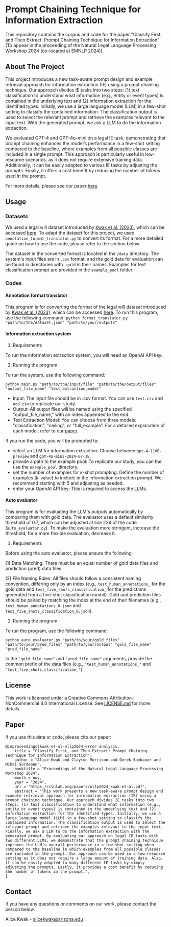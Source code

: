 # Prompt Chaining Technique for Information Extraction

This repository contains the corpus and code for the paper "Classify First, and Then Extract: Prompt Chaining Technique for Information Extraction" (To appear in the proceeding of the Natural Legal Language Processing Workshop 2024 (co-located at EMNLP 2024)).

## About The Project

This project introduces a new task-aware prompt design and example retrieval approach for information extraction (IE) using a prompt chaining technique. Our approach divides IE tasks into two steps: (1) text classification to understand
what information (e.g., entity or event types) is contained in the underlying text and (2) information extraction for the identified types. Initially, we use a large language model (LLM) in a few-shot setting to classify the contained information. The classification output is used to select the relevant prompt and retrieve the examples relevant to the input text. With the generated prompt, we ask a LLM to do the information extraction.

We evaluated GPT-4 and GPT-4o-mini on a legal IE task, demonstrating that prompt chaining enhances the model’s performance in a few-shot setting compared to the baseline, where examples from all possible classes are included in a single prompt. This approach is particularly useful in low-resource scenarios, as it does not require extensive training data. Additionally, it can be easily adapted to various IE tasks by adjusting the prompts. Finally, it offers a cost benefit by reducing the number of tokens used in the prompt.

For more details, please see our paper [here](https://clulab.org/papers/nllp2024_kwak-et-al.pdf).

## Usage

### Datasets

We used a legal will dataset introduced by [Kwak et al. (2023)](https://aclanthology.org/2023.findings-emnlp.287.pdf), which can be accessed [here](https://github.com/ml4ai/ie4wills). To adapt the dataset for this project, we used `annotation_format_translator.py` to convert its format. For a more detailed guide on how to use the code, please refer to the section below.

The dataset in the converted format is located in the `/data` directory. The system's input files are in `.csv` format, and the gold data for evaluation can be found in directories with `_gold` in their names. Examples for text classification prompt are provided in the `example_pool` folder.

### Codes

#### Annotation format translator

This program is for converting the format of the legal will dataset introduced by [Kwak et al. (2023)](https://aclanthology.org/2023.findings-emnlp.287.pdf), which can be accessed [here](https://github.com/ml4ai/ie4wills). To run this program, use the following command:
`
python format_translator.py "path/to/the/dataset.json" "path/to/your/outputs"
`

#### Information extraction system

1. Requirements

To run the information extraction system, you will need an OpenAI API key.

2. Running the program

To run the system, use the following command:

```
python main.py "path/to/the/input/file" "path/to/the/output/files" "output_file_name" "text_extraction_model"
```

- Input: The input file should be in .csv format. You can use `test.csv` and `ood.csv` to replicate our study.
- Output: All output files will be named using the specified "output_file_name," with an index appended to the end.
- Text Extraction Model: You can choose from three models: "classification", "ceiling", or "full_example". For a detailed explanation of each model, refer to our [paper](https://clulab.org/papers/nllp2024_kwak-et-al.pdf).

If you run the code, you will be prompted to:
- select an LLM for information extraction: Choose between `gpt-4-1106-preview` and `gpt-4o-mini-2024-07-18`. 
- provide a path to the example pool: To replicate our study, you can the use the `example_pool` directory. 
- set the number of examples for *k*-shot prompting: Define the number of examples (*k*-value) to include in the information extraction prompt. We recommend starting with 5 and adjusting as needed.
- enter your OpenAI API key: This is required to access the LLMs.

#### Auto evaluator

This program is for evaluating the LLM's outputs automatically by comparing them with gold data. The evaluator uses a default similarity threshold of 0.7, which can be adjusted at line 236 of the code (`auto_evaluator.py`). To make the evaluation more stringent, increase the threshold; for a more flexible evaluation, decrease it. 

1. Requirements

Before using the auto evaluator, please ensure the following:

(1) Data Matching: There must be an equal number of gold data files and prediction (pred) data files. 

(2) File Naming Rules: All files should follow a consistent naming convention, differing only by an index (e.g., `test_human_annotations_` for the gold data and `test_five_shots_classification_` for the predictions generated from a five-shot classification model). Gold and prediction files should be paired by matching the index at the end of their filenames (e.g., `test_human_annotations_0.json` and `test_five_shots_classification_0.json`).

2. Running the program

To run the program, use the following command:
```
python auto_evaluator.py "path/to/your/gold_files" "path/to/your/pred_files" "path/to/your/output" "gold_file_name" "pred_file_name"
```

In the `"gold_file_name"` and `"pred_file_name"` arguments, provide the common prefix of the data files (e.g., `"test_human_annotations_"` and `"test_five_shots_classification_"`).

## License

This work is licensed under a Creative Commons Attribution-NonCommercial 4.0 International License. See [LICENSE.md](https://github.com/ml4ai/pc4wills/blob/main/LICENSE.md) for more details.

## Paper

If you use this data or code, please cite our paper:

```
@inproceedings{kwak-et-al-nllp2024-error-analysis,
    title = "Classify First, and Then Extract: Prompt Chaining Technique for Information Extraction",
    author = "Alice Kwak and Clayton Morrison and Derek Bambauer and Mihai Surdeanu",
    booktitle = "Proceedings of the Natural Legal Language Processing Workshop 2024",
    month = nov,
    year = "2024",
    url = "https://clulab.org/papers/nllp2024_kwak-et-al.pdf",
    abstract = "This work presents a new task-aware prompt design and example retrieval approach for information extraction (IE) using a prompt chaining technique. Our approach divides IE tasks into two steps: (1) text classification to understand what information (e.g., entity or event types) is contained in the underlying text and (2) information extraction for the identified types. Initially, we use a large language model (LLM) in a few-shot setting to classify the contained information. The classification output is used to select the relevant prompt and retrieve the examples relevant to the input text. Finally, we ask a LLM to do the information extraction with the generated prompt. By evaluating our approach on legal IE tasks with two different LLMs, we demonstrate that the prompt chaining technique improves the LLM’s overall performance in a few-shot setting when compared to the baseline in which examples from all possible classes are included in the prompt. Our approach can be used in a low-resource setting as it does not require a large amount of training data. Also, it can be easily adapted to many different IE tasks by simply adjusting the prompts. Lastly, it provides a cost benefit by reducing the number of tokens in the prompt.",
}
```

## Contact

If you have any questions or comments on our work, please contact the person below.

Alice Kwak - alicekwak@arizona.edu